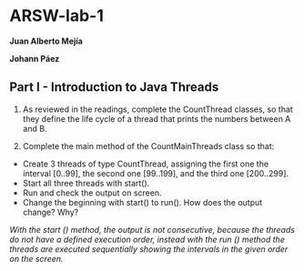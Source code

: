 # ARSW-lab-1

**Juan Alberto Mejía**

**Johann Páez**

## Part I - Introduction to Java Threads
1. As reviewed in the readings, complete the CountThread classes, so that they define the life cycle of a thread that prints the numbers between A and B. 

2. Complete the main method of the CountMainThreads class so that:
  - Create 3 threads of type CountThread, assigning the first one the interval [0..99], the second one [99..199], and the third one [200..299]. 
  - Start all three threads with start(). 
  - Run and check the output on screen. 
  - Change the beginning with start() to run(). How does the output change? Why?

_With the start () method, the output is not consecutive, because the threads do not have a defined execution order, instead with the run () method the threads are executed sequentially showing the intervals in the given order on the screen._
